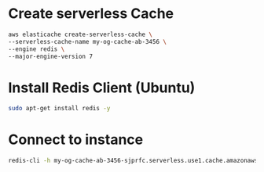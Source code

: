 # Create serverless Cache

```sh
aws elasticache create-serverless-cache \
--serverless-cache-name my-og-cache-ab-3456 \
--engine redis \
--major-engine-version 7
```

# Install Redis Client (Ubuntu)

```sh
sudo apt-get install redis -y 
```

# Connect to instance

```sh
redis-cli -h my-og-cache-ab-3456-sjprfc.serverless.use1.cache.amazonaws.com
```